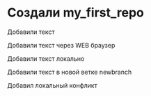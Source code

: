 # Cоздали my_first_repo

Добавили текст

Добавили текст через WEB браузер

Добавили текст локально

Добавили текст в новой ветке newbranch

Добавил локальный конфликт